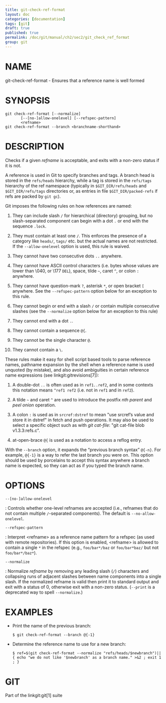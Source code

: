 ```yaml
---
title: git-check-ref-format
layout: doc
categories: [documentation]
tags: [git]
draft: true
published: true
permalink: /doc/git/manual/ch2/sec2/git_check_ref_format
group: git
---
```


NAME
====

git-check-ref-format - Ensures that a reference name is well formed

SYNOPSIS
========

    git check-ref-format [--normalize]
           [--[no-]allow-onelevel] [--refspec-pattern]
           <refname>
    git check-ref-format --branch <branchname-shorthand>

DESCRIPTION
===========

Checks if a given *refname* is acceptable, and exits with a non-zero status if it is not.

A reference is used in Git to specify branches and tags. A branch head is stored in the `refs/heads` hierarchy, while a tag is stored in the `refs/tags` hierarchy of the ref namespace (typically in `$GIT_DIR/refs/heads` and `$GIT_DIR/refs/tags` directories or, as entries in file `$GIT_DIR/packed-refs` if refs are packed by `git gc`).

Git imposes the following rules on how references are named:

1.  They can include slash `/` for hierarchical (directory) grouping, but no slash-separated component can begin with a dot `.` or end with the sequence `.lock`.

2.  They must contain at least one `/`. This enforces the presence of a category like `heads/`, `tags/` etc. but the actual names are not restricted. If the `--allow-onelevel` option is used, this rule is waived.

3.  They cannot have two consecutive dots `..` anywhere.

4.  They cannot have ASCII control characters (i.e. bytes whose values are lower than \\040, or \\177 `DEL`), space, tilde `~`, caret `^`, or colon `:` anywhere.

5.  They cannot have question-mark `?`, asterisk `*`, or open bracket `[` anywhere. See the `--refspec-pattern` option below for an exception to this rule.

6.  They cannot begin or end with a slash `/` or contain multiple consecutive slashes (see the `--normalize` option below for an exception to this rule)

7.  They cannot end with a dot `.`.

8.  They cannot contain a sequence `@{`.

9.  They cannot be the single character `@`.

10. They cannot contain a `\`.

These rules make it easy for shell script based tools to parse reference names, pathname expansion by the shell when a reference name is used unquoted (by mistake), and also avoid ambiguities in certain reference name expressions (see linkgit:gitrevisions\[7\]):

1.  A double-dot `..` is often used as in `ref1..ref2`, and in some contexts this notation means `^ref1 ref2` (i.e. not in `ref1` and in `ref2`).

2.  A tilde `~` and caret `^` are used to introduce the postfix *nth parent* and *peel onion* operation.

3.  A colon `:` is used as in `srcref:dstref` to mean "use srcref’s value and store it in dstref" in fetch and push operations. It may also be used to select a specific object such as with *git cat-file*: "git cat-file blob v1.3.3:refs.c".

4.  at-open-brace `@{` is used as a notation to access a reflog entry.

With the `--branch` option, it expands the “previous branch syntax” `@{-n}`. For example, `@{-1}` is a way to refer the last branch you were on. This option should be used by porcelains to accept this syntax anywhere a branch name is expected, so they can act as if you typed the branch name.

OPTIONS
=======

`--[no-]allow-onelevel`

:   Controls whether one-level refnames are accepted (i.e., refnames that do not contain multiple `/`-separated components). The default is `--no-allow-onelevel`.

`--refspec-pattern`

:   Interpret &lt;refname&gt; as a reference name pattern for a refspec (as used with remote repositories). If this option is enabled, &lt;refname&gt; is allowed to contain a single `*` in the refspec (e.g., `foo/bar*/baz` or `foo/bar*baz/` but not `foo/bar*/baz*`).

`--normalize`

:   Normalize *refname* by removing any leading slash (`/`) characters and collapsing runs of adjacent slashes between name components into a single slash. If the normalized refname is valid then print it to standard output and exit with a status of 0, otherwise exit with a non-zero status. (`--print` is a deprecated way to spell `--normalize`.)

EXAMPLES
========

-   Print the name of the previous branch:

        $ git check-ref-format --branch @{-1}

-   Determine the reference name to use for a new branch:

        $ ref=$(git check-ref-format --normalize "refs/heads/$newbranch")||
        { echo "we do not like '$newbranch' as a branch name." >&2 ; exit 1 ; }

GIT
===

Part of the linkgit:git\[1\] suite
